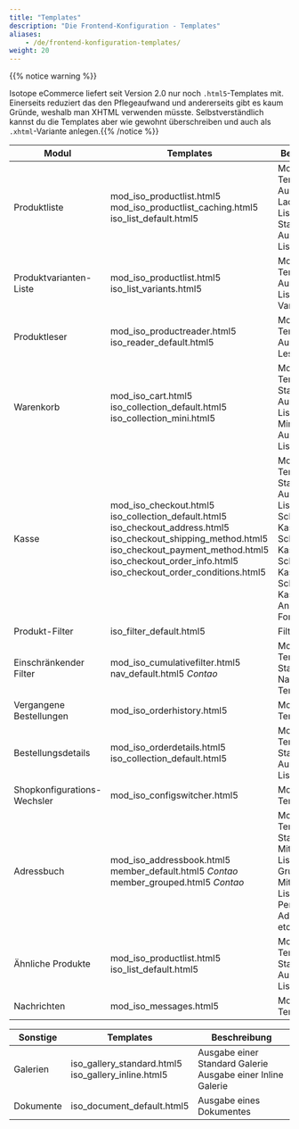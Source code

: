 ```yaml
---
title: "Templates"
description: "Die Frontend-Konfiguration - Templates"
aliases:
    - /de/frontend-konfiguration-templates/
weight: 20
---
```



{{% notice warning %}}<p>Isotope eCommerce liefert seit Version 2.0 nur noch <code>.html5</code>-Templates mit. Einerseits reduziert das den Pflegeaufwand und andererseits gibt es kaum Gründe, weshalb man XHTML verwenden müsste. Selbstverständlich kannst du die Templates aber wie gewohnt überschreiben und auch als <code>.xhtml</code>-Variante anlegen.{{% /notice %}}

<table>
    <thead>
        <tr>
            <th>Modul</th>
            <th>Templates</th>
            <th>Beschreibung</th>
        </tr>
    </thead>
    <tbody>
        <tr>
            <td><docrobot_route name="product-list">Produktliste</docrobot_route></td>
            <td>mod_iso_productlist.html5<br>
            mod_iso_productlist_caching.html5<br>
            iso_list_default.html5</td>
            <td>Modul Template<br>
            Ausgabe beim Laden einer Liste (Ajax)<br>
            Standard Ausgabe der Liste</td>
        </tr>
        <tr>
            <td><docrobot_route name="product-variant-list">Produktvarianten-Liste</docrobot_route></td>
            <td>mod_iso_productlist.html5<br>
            iso_list_variants.html5</td>
            <td>Modul Template<br>
            Ausgabe der Liste mit Varianten</td>
        </tr>
        <tr>
            <td><docrobot_route name="product-reader">Produktleser</docrobot_route></td>
            <td>mod_iso_productreader.html5<br>
            iso_reader_default.html5</td>
            <td>Modul Template<br>Ausgabe der Leser-Seite</td>
        </tr>
        <tr>
            <td><docrobot_route name="shopping-cart">Warenkorb</docrobot_route></td>
           	<td>mod_iso_cart.html5<br>
           	iso_collection_default.html5<br>
           	iso_collection_mini.html5</td>
            <td>Modul Template<br>
            Standard Ausgabe der Liste<br>
            Minimierte Ausgabe der Liste</td>
        </tr>
        <tr>
            <td><docrobot_route name="checkout">Kasse</docrobot_route></td>
            <td>mod_iso_checkout.html5<br>
            iso_collection_default.html5<br>
            iso_checkout_address.html5<br>
            iso_checkout_shipping_method.html5<br>
            iso_checkout_payment_method.html5<br>
            iso_checkout_order_info.html5<br>
            iso_checkout_order_conditions.html5</td>
            <td>Modul Template<br>
            Standard Ausgabe der Liste<br>
            Schritt 1 in der Kasse<br>
            Schritt 2 in der Kasse<br>
            Schritt 3 in der Kasse<br>
            Schritt 4 in der Kasse<br>
            Anpassen des Formulars</td>
        </tr>
        <tr>
            <td><docrobot_route name="product-filter">Produkt-Filter</docrobot_route></td>
            <td>iso_filter_default.html5</td>
            <td>Filter Ausgabe</td>
        </tr>
        <tr>
            <td><docrobot_route name="cumulative-filter">Einschränkender Filter</docrobot_route></td>
            <td>mod_iso_cumulativefilter.html5<br>
            nav_default.html5 <em>Contao</em></td>
            <td>Modul Template<br>
            Standard Navigations-Template</td>
        </tr>
        <tr>
            <td><docrobot_route name="order-history">Vergangene Bestellungen</docrobot_route></td>
            <td>mod_iso_orderhistory.html5</td>
            <td>Modul Template</td>
        </tr>
        <tr>
            <td><docrobot_route name="order-details">Bestellungsdetails</docrobot_route></td>
            <td>mod_iso_orderdetails.html5<br>
            iso_collection_default.html5<br>
            <td>Modul Template<br>
            Standard Ausgabe der Liste</td>
        </tr>
        <tr>
            <td><docrobot_route name="store-config-switcher">Shopkonfigurations-Wechsler</docrobot_route></td>
            <td>mod_iso_configswitcher.html5</td>
            <td>Modul Template</td>
        </tr>
        <tr>
            <td><docrobot_route name="address-book">Adressbuch</docrobot_route></td>
            <td>mod_iso_addressbook.html5<br>
            member_default.html5 <em>Contao</em><br>
            member_grouped.html5 <em>Contao</em></td>
            <td>Modul Template<br>
            Standard Mitglieder-Liste<br>
            Gruppierte Mitglieder-Liste (z.B. Personendaten, Adressdaten etc.)</td>
        </tr>
        <tr>
            <td><docrobot_route name="related-products">Ähnliche Produkte</docrobot_route></td>
            <td>mod_iso_productlist.html5<br>
            iso_list_default.html5</td>
            <td>Modul Template<br>
            Standard Ausgabe der Liste</td>
        </tr>
        <tr>
            <td><docrobot_route name="messages">Nachrichten</docrobot_route></td>
            <td>mod_iso_messages.html5</td>
            <td>Modul Template</td>
        </tr>
    </tbody>
</table>

<p></p>

<table>
    <thead>
        <tr>
            <th>Sonstige</th>
            <th>Templates</th>
            <th>Beschreibung</th>
        </tr>
    </thead>
    <tbody>
        <tr>
            <td>Galerien</td>
            <td>iso_gallery_standard.html5<br>
            iso_gallery_inline.html5</td>
            <td>Ausgabe einer Standard Galerie<br>
            Ausgabe einer Inline Galerie</td>
        </tr>
        <tr>
            <td>Dokumente</td>
            <td>iso_document_default.html5</td>
            <td>Ausgabe eines Dokumentes</td>
        </tr>
    </tbody>
</table>
